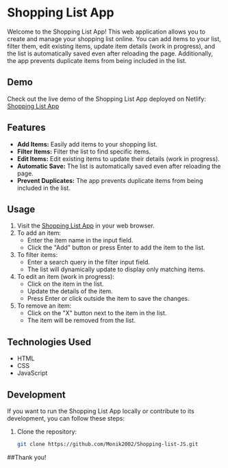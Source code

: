 # Shopping List App

Welcome to the Shopping List App! This web application allows you to create and manage your shopping list online. You can add items to your list, filter them, edit existing items, update item details (work in progress), and the list is automatically saved even after reloading the page. Additionally, the app prevents duplicate items from being included in the list.

## Demo

Check out the live demo of the Shopping List App deployed on Netlify: [Shopping List App](https://shopping-list-js-1.netlify.app/)

## Features

- **Add Items:** Easily add items to your shopping list.
- **Filter Items:** Filter the list to find specific items.
- **Edit Items:** Edit existing items to update their details (work in progress).
- **Automatic Save:** The list is automatically saved even after reloading the page.
- **Prevent Duplicates:** The app prevents duplicate items from being included in the list.

## Usage

1. Visit the [Shopping List App](https://shopping-list-js-1.netlify.app/) in your web browser.
2. To add an item:
   - Enter the item name in the input field.
   - Click the "Add" button or press Enter to add the item to the list.
3. To filter items:
   - Enter a search query in the filter input field.
   - The list will dynamically update to display only matching items.
4. To edit an item (work in progress):
   - Click on the item in the list.
   - Update the details of the item.
   - Press Enter or click outside the item to save the changes.
5. To remove an item:
   - Click on the "X" button next to the item in the list.
   - The item will be removed from the list.

## Technologies Used

- HTML
- CSS
- JavaScript

## Development

If you want to run the Shopping List App locally or contribute to its development, you can follow these steps:

1. Clone the repository:

   ```bash
   git clone https://github.com/Monik2002/Shopping-list-JS.git
   ```

##Thank you!
